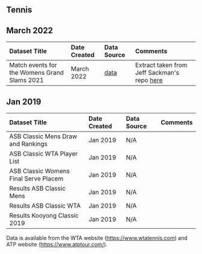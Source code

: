## Tennis

## March 2022

| Dataset Title                                | Date Created | Data Source                             | Comments                                                                       |
|:---------------------------------------------|:-------------|:----------------------------------------|:-------------------------------------------------------------------------------|
| Match events for the Womens Grand Slams 2021 | March 2022   | [data](https://github.com/JeffSackmann) | Extract taken from Jeff Sackman's repo [here](https://github.com/JeffSackmann) |

## Jan 2019

|Dataset Title| Date Created |Data Source|Comments|
|:----|:-------------|:---------|:--------|
|ASB Classic Mens Draw and Rankings| Jan 2019     |N/A||
|ASB Classic WTA Player List| Jan 2019     |N/A|                                                                                                              |
|ASB Classic Womens Final Serve Placem| Jan 2019     |N/A|                                                 |
|Results ASB Classic Mens| Jan 2019     |N/A|                                                 |
|Results ASB Classic WTA| Jan 2019     |N/A|                                                |
|Results Kooyong Classic 2019| Jan 2019     |N/A|                                               |

Data is available from the WTA website (https://www.wtatennis.com) and ATP website (https://www.atptour.com/).